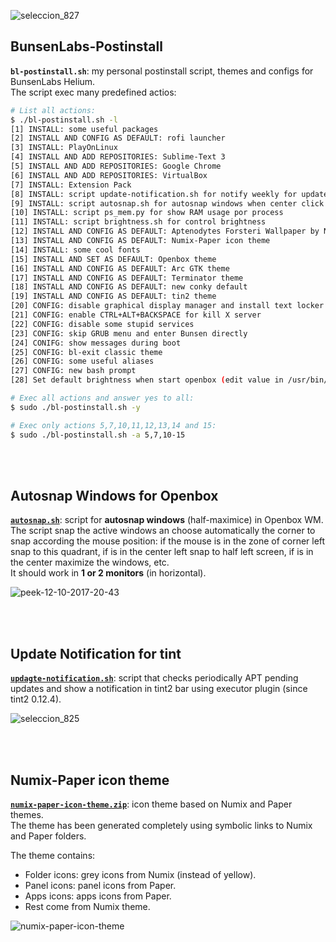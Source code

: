 ![seleccion_827](https://user-images.githubusercontent.com/32820131/40361602-3476698e-5dca-11e8-9aa4-2d91e4e734eb.png)

## BunsenLabs-Postinstall
**`bl-postinstall.sh`**: my personal postinstall script, themes and configs for BunsenLabs Helium.  
The script exec many predefined actios:

```bash
# List all actions:
$ ./bl-postinstall.sh -l
[1] INSTALL: some useful packages
[2] INSTALL AND CONFIG AS DEFAULT: rofi launcher
[3] INSTALL: PlayOnLinux
[4] INSTALL AND ADD REPOSITORIES: Sublime-Text 3
[5] INSTALL AND ADD REPOSITORIES: Google Chrome
[6] INSTALL AND ADD REPOSITORIES: VirtualBox
[7] INSTALL: Extension Pack
[8] INSTALL: script update-notification.sh for notify weekly for updates in tint bar
[9] INSTALL: script autosnap.sh for autosnap windows when center click in title
[10] INSTALL: script ps_mem.py for show RAM usage por process
[11] INSTALL: script brightness.sh for control brightness
[12] INSTALL AND CONFIG AS DEFAULT: Aptenodytes Forsteri Wallpaper by Nixiepro
[13] INSTALL AND CONFIG AS DEFAULT: Numix-Paper icon theme
[14] INSTALL: some cool fonts
[15] INSTALL AND SET AS DEFAULT: Openbox theme
[16] INSTALL AND CONFIG AS DEFAULT: Arc GTK theme
[17] INSTALL AND CONFIG AS DEFAULT: Terminator theme
[18] INSTALL AND CONFIG AS DEFAULT: new conky default
[19] INSTALL AND CONFIG AS DEFAULT: tin2 theme
[20] CONFIG: disable graphical display manager and install text locker
[21] CONFIG: enable CTRL+ALT+BACKSPACE for kill X server
[22] CONFIG: disable some stupid services
[23] CONFIG: skip GRUB menu and enter Bunsen directly
[24] CONIFG: show messages during boot
[25] CONFIG: bl-exit classic theme
[26] CONFIG: some useful aliases
[27] CONFIG: new bash prompt
[28] Set default brightness when start openbox (edit value in /usr/bin/brightness.sh)

# Exec all actions and answer yes to all:
$ sudo ./bl-postinstall.sh -y

# Exec only actions 5,7,10,11,12,13,14 and 15:
$ sudo ./bl-postinstall.sh -a 5,7,10-15
```

</br>
</br>

## Autosnap Windows for Openbox
[**`autosnap.sh`**](https://github.com/leomarcov/BunsenLabs-Postinstall/tree/master/autosnap-openbox): script for **autosnap windows** (half-maximice) in Openbox WM.  
The script snap the active windows an choose automatically the corner to snap according the mouse position: if the mouse is in the zone of corner left snap to this quadrant, if is in the center left snap to half left screen, if is in the center maximize the windows, etc.  
It should work in **1 or 2 monitors** (in horizontal).

![peek-12-10-2017-20-43](https://user-images.githubusercontent.com/32820131/40352231-9d64c1fa-5dae-11e8-8137-890cadf2c293.gif)

   
</br>
</br>

## Update Notification for tint 
[**`updagte-notification.sh`**](https://github.com/leomarcov/BunsenLabs-Postinstall/tree/master/update-notification-tint): script that checks periodically APT pending updates and show a notification in tint2 bar using executor plugin (since tint2 0.12.4).  

![seleccion_825](https://user-images.githubusercontent.com/32820131/40354912-55396e4c-5db5-11e8-9b22-aaeedc7e91e3.png)


</br>
</br>

## Numix-Paper icon theme
[**`numix-paper-icon-theme.zip`**](https://github.com/leomarcov/BunsenLabs-Postinstall/tree/master/numix-paper-icon-theme): icon theme based on Numix and Paper themes.  
The theme has been generated completely using symbolic links to Numix and Paper folders.

The theme contains:
  * Folder icons: grey icons from Numix (instead of yellow).
  * Panel icons: panel icons from Paper.
  * Apps icons: apps icons from Paper.
  * Rest come from Numix theme.
  
![numix-paper-icon-theme](https://user-images.githubusercontent.com/32820131/40285580-32b6e22c-5c9e-11e8-8567-01f56d1c12db.png)



